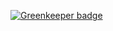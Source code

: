 
[![Greenkeeper badge](https://badges.greenkeeper.io/adamchenwei/nodejs-playground.svg)](https://greenkeeper.io/)
